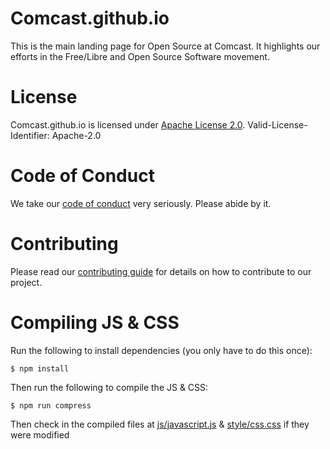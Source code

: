 Comcast.github.io
=================

This is the main landing page for Open Source at Comcast. It highlights our efforts in the Free/Libre and Open Source Software movement.

License
=======

Comcast.github.io is licensed under [Apache License 2.0](LICENSES/Apache-2.0.txt). Valid-License-Identifier: Apache-2.0

Code of Conduct
===============

We take our [code of conduct](CODE_OF_CONDUCT.md) very seriously. Please abide by it.

Contributing
============

Please read our [contributing guide](CONTRIBUTING.md) for details on how to contribute to our project.

Compiling JS & CSS
==================

Run the following to install dependencies (you only have to do this once):

    $ npm install

Then run the following to compile the JS & CSS:

    $ npm run compress

Then check in the compiled files at [js/javascript.js](js/javascript.js) & [style/css.css](style/css.css) if they were modified
